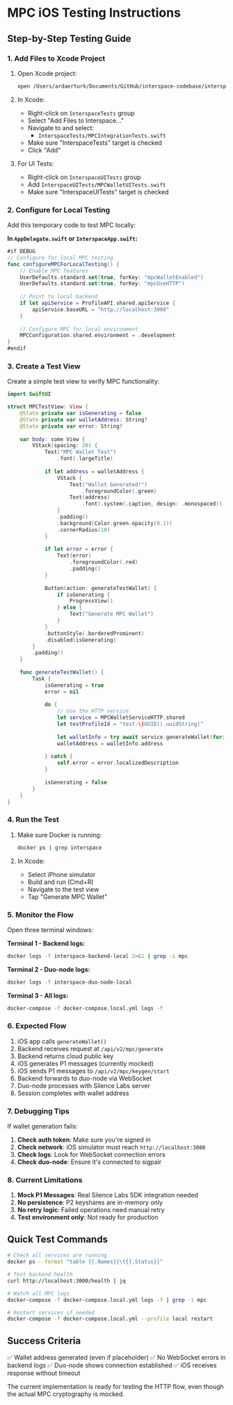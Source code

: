 # MPC iOS Testing Instructions

## Step-by-Step Testing Guide

### 1. Add Files to Xcode Project

1. Open Xcode project:
   ```bash
   open /Users/ardaerturk/Documents/GitHub/interspace-codebase/interspace-ios/Interspace.xcworkspace
   ```

2. In Xcode:
   - Right-click on `InterspaceTests` group
   - Select "Add Files to Interspace..."
   - Navigate to and select:
     - `InterspaceTests/MPCIntegrationTests.swift`
   - Make sure "InterspaceTests" target is checked
   - Click "Add"

3. For UI Tests:
   - Right-click on `InterspaceUITests` group
   - Add `InterspaceUITests/MPCWalletUITests.swift`
   - Make sure "InterspaceUITests" target is checked

### 2. Configure for Local Testing

Add this temporary code to test MPC locally:

**In `AppDelegate.swift` or `InterspaceApp.swift`:**

```swift
#if DEBUG
// Configure for local MPC testing
func configureMPCForLocalTesting() {
    // Enable MPC features
    UserDefaults.standard.set(true, forKey: "mpcWalletEnabled")
    UserDefaults.standard.set(true, forKey: "mpcUseHTTP")
    
    // Point to local backend
    if let apiService = ProfileAPI.shared.apiService {
        apiService.baseURL = "http://localhost:3000"
    }
    
    // Configure MPC for local environment
    MPCConfiguration.shared.environment = .development
}
#endif
```

### 3. Create a Test View

Create a simple test view to verify MPC functionality:

```swift
import SwiftUI

struct MPCTestView: View {
    @State private var isGenerating = false
    @State private var walletAddress: String?
    @State private var error: String?
    
    var body: some View {
        VStack(spacing: 20) {
            Text("MPC Wallet Test")
                .font(.largeTitle)
            
            if let address = walletAddress {
                VStack {
                    Text("Wallet Generated!")
                        .foregroundColor(.green)
                    Text(address)
                        .font(.system(.caption, design: .monospaced))
                }
                .padding()
                .background(Color.green.opacity(0.1))
                .cornerRadius(10)
            }
            
            if let error = error {
                Text(error)
                    .foregroundColor(.red)
                    .padding()
            }
            
            Button(action: generateTestWallet) {
                if isGenerating {
                    ProgressView()
                } else {
                    Text("Generate MPC Wallet")
                }
            }
            .buttonStyle(.borderedProminent)
            .disabled(isGenerating)
        }
        .padding()
    }
    
    func generateTestWallet() {
        Task {
            isGenerating = true
            error = nil
            
            do {
                // Use the HTTP service
                let service = MPCWalletServiceHTTP.shared
                let testProfileId = "test-\(UUID().uuidString)"
                
                let walletInfo = try await service.generateWallet(for: testProfileId)
                walletAddress = walletInfo.address
                
            } catch {
                self.error = error.localizedDescription
            }
            
            isGenerating = false
        }
    }
}
```

### 4. Run the Test

1. Make sure Docker is running:
   ```bash
   docker ps | grep interspace
   ```

2. In Xcode:
   - Select iPhone simulator
   - Build and run (Cmd+R)
   - Navigate to the test view
   - Tap "Generate MPC Wallet"

### 5. Monitor the Flow

Open three terminal windows:

**Terminal 1 - Backend logs:**
```bash
docker logs -f interspace-backend-local 2>&1 | grep -i mpc
```

**Terminal 2 - Duo-node logs:**
```bash
docker logs -f interspace-duo-node-local
```

**Terminal 3 - All logs:**
```bash
docker-compose -f docker-compose.local.yml logs -f
```

### 6. Expected Flow

1. iOS app calls `generateWallet()`
2. Backend receives request at `/api/v2/mpc/generate`
3. Backend returns cloud public key
4. iOS generates P1 messages (currently mocked)
5. iOS sends P1 messages to `/api/v2/mpc/keygen/start`
6. Backend forwards to duo-node via WebSocket
7. Duo-node processes with Silence Labs server
8. Session completes with wallet address

### 7. Debugging Tips

If wallet generation fails:

1. **Check auth token**: Make sure you're signed in
2. **Check network**: iOS simulator must reach `http://localhost:3000`
3. **Check logs**: Look for WebSocket connection errors
4. **Check duo-node**: Ensure it's connected to sigpair

### 8. Current Limitations

1. **Mock P1 Messages**: Real Silence Labs SDK integration needed
2. **No persistence**: P2 keyshares are in-memory only
3. **No retry logic**: Failed operations need manual retry
4. **Test environment only**: Not ready for production

## Quick Test Commands

```bash
# Check all services are running
docker ps --format "table {{.Names}}\t{{.Status}}"

# Test backend health
curl http://localhost:3000/health | jq

# Watch all MPC logs
docker-compose -f docker-compose.local.yml logs -f | grep -i mpc

# Restart services if needed
docker-compose -f docker-compose.local.yml --profile local restart
```

## Success Criteria

✅ Wallet address generated (even if placeholder)
✅ No WebSocket errors in backend logs
✅ Duo-node shows connection established
✅ iOS receives response without timeout

The current implementation is ready for testing the HTTP flow, even though the actual MPC cryptography is mocked.